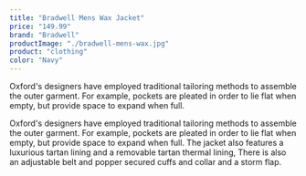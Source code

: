 ```yaml
---
title: "Bradwell Mens Wax Jacket"
price: "149.99"
brand: "Bradwell"
productImage: "./bradwell-mens-wax.jpg"
product: "clothing"
color: "Navy"
---
```

Oxford's designers have employed traditional tailoring methods to assemble the outer garment. For example, pockets are pleated in order to lie flat when empty, but provide space to expand when full. 

Oxford's designers have employed traditional tailoring methods to assemble the outer garment. For example, pockets are pleated in order to lie flat when empty, but provide space to expand when full. The jacket also features a luxurious tartan lining and a removable tartan thermal lining, There is also an adjustable belt and popper secured cuffs and collar and a storm flap.